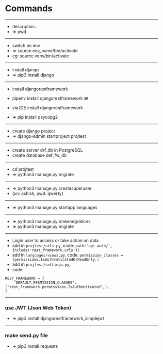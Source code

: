 # Commands

---
- description..
- => pwd


---
- switch on env
- => source env_name/bin/activate
- eg: source venv/bin/activate


---
- install django
- => pip3 install django


---
- install djangorestframework
- pipenv install djangorestframework `OR`
- via IDE install djangorestframework

- => pip install psycopg2 


---
- create django project
- => django-admin startproject projtest


---
- create server drf_db in PostgreSQL
- create database def_fw_db


---
- cd projtest
- => python3 manage.py migrate


---
- => python3 manage.py createsuperuser 
- (un: ashish, pwd: qwerty)


---
- => python3 manage.py startapp languages


---
- => python3 manage.py makemigrations
- => python3 manage.py migrate


---
- Login user to access or take action on data
- add in `projtest/urls.py`, code: `path('api-auth/', include('rest_framework.urls'))`
- add in `languages/views.py`, code: `permission_classes = (permissions.IsAuthenticatedOrReadOnly,)`
- add in `projtest/settings.py`, 
- code: 
```
REST_FRAMEWORK = {
    'DEFAULT_PERMISSION_CLASSES': ('rest_framework.permissions.IsAuthenticated',),
}
```


---
### use JWT (Json Web Token)
- => pip3 install djangorestframework_simplejwt


---
### make send.py file
- => pip3 install requests

